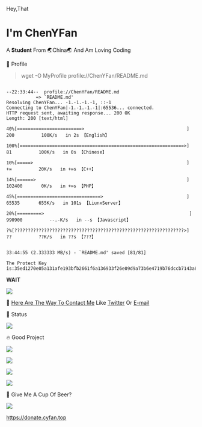 Hey,That
# I'm ChenYFan

A **Student** From 🌏China🌏 And Am Loving Coding

📄 Profile

> wget -O MyProfile profile://ChenYFan/README.md

```

--22:33:44--  profile://ChenYFan/README.md
           => `README.md'
Resolving ChenYFan... -1.-1.-1.-1, ::-1
Connecting to ChenYFan|-1.-1.-1.-1|:65536... connected.
HTTP request sent, awaiting response... 200 OK
Length: 200 [text/html]

40%[========================>                                      ] 200          100K/s   in 2s 【English】

100%[=============================================================>] 81          100K/s   in 0s 【Chinese】

10%[=====>                                                         ] +∞          20K/s   in +∞s 【C++】

14%[======>                                                        ] 102400       0K/s   in +∞s 【PHP】

45%[===============================>                               ] 65535       655K/s   in 101s 【LiunxServer】

20%[=========>                                                      ] 990900          --.-K/s   in --s 【Javascript】

?%[???????????????????????????????????????????????????????????????>] ??          ??K/s   in ??s 【???】


33:44:55 (2.333333 MB/s) - `README.md' saved [81/81]

The Protect Key is:35ed1270e05a131afe193bfb2661f6a136933f26e09d9a73b6e4719b76dccb7143a8b2f63742426db70dfef45dd272aee1fa24d883115cbed25d7eac65aac1d5

```

**WAIT**

![](https://github-readme-stats.cyfan.top/api/top-langs/?username=ChenYFan)


💬 [Here Are The Way To Contact Me](https://cyfan.top/contact.html)
Like [Twitter](https://twitter.com/ChenYF_OHHH) Or [E-mail](mailto:chenyf@cyfan.top)

🐷 Status

![](https://github-readme-stats.cyfan.top/api/?username=ChenYFan&show_icons=true&title_color=fff&icon_color=79ff97&text_color=9f9f9f&bg_color=151515)

🔥 Good Project

[![](https://github-readme-stats.cyfan.top/api/pin/?username=HexoPlusPlus&repo=HexoPlusPlus)](https://github.com/HexoPlusPlus/HexoPlusPlus)

[![](https://github-readme-stats.cyfan.top/api/pin/?username=ChenYFan-Tester&repo=____-help-me-download)](https://github.com/ChenYFan-Tester/____-help-me-download)

[![](https://github-readme-stats.cyfan.top/api/pin/?username=ChenYFan&repo=Bing_Pic_and_Copyright_Catcher)](https://github.com/ChenYFan/Bing_Pic_and_Copyright_Catcher)

[![](https://github-readme-stats.cyfan.top/api/pin/?username=ChenYFan&repo=Dujitang)](https://github.com/ChenYFan/Dujitang)



🍻 Give Me A Cup Of Beer?

![](https://cdn.jsdelivr.net/npm/chenfyan-oss@6.0.3)

<https://donate.cyfan.top>
